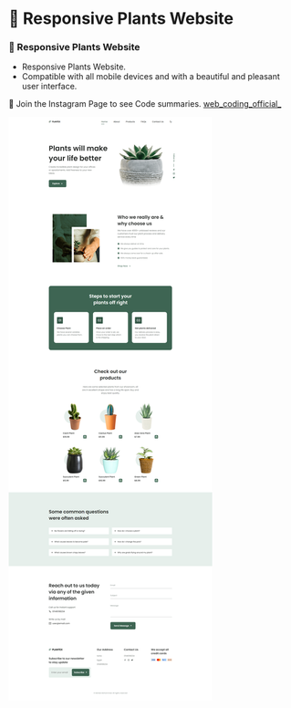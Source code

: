 # 💼 Responsive Plants Website
### 💼 Responsive Plants Website

- Responsive Plants Website.
- Compatible with all mobile devices and with a beautiful and pleasant user interface.


💙 Join the Instagram Page to see  Code summaries. [web_coding_official_](
)

![preview img](plants%20website%20-%20.png)

